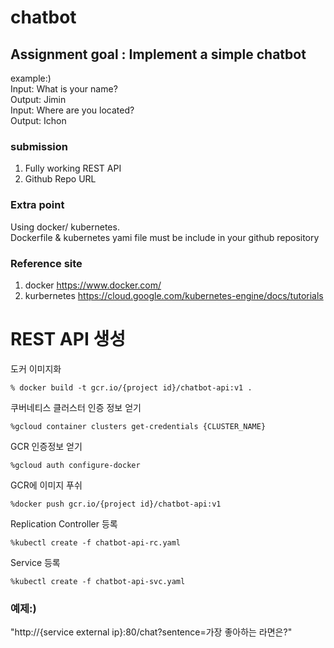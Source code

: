 # chatbot

## Assignment goal : Implement a simple chatbot

example:)    
Input: What is your name?  
Output: Jimin  
Input: Where are you located?  
Output: Ichon  

### submission
1. Fully working REST API
2. Github Repo URL

### Extra point
Using docker/ kubernetes.  
Dockerfile & kubernetes yami file must be include in your github repository  

### Reference site
1. docker <https://www.docker.com/>
2. kurbernetes <https://cloud.google.com/kubernetes-engine/docs/tutorials>

# REST API 생성

도커 이미지화

``` % docker build -t gcr.io/{project id}/chatbot-api:v1 . ```

쿠버네티스 클러스터 인증 정보 얻기 

``` %gcloud container clusters get-credentials {CLUSTER_NAME} ```

GCR 인증정보 얻기

``` %gcloud auth configure-docker ```

GCR에 이미지 푸쉬

``` %docker push gcr.io/{project id}/chatbot-api:v1  ```

Replication Controller 등록

``` %kubectl create -f chatbot-api-rc.yaml ```

Service 등록

``` %kubectl create -f chatbot-api-svc.yaml ```

### 예제:)

"http://{service external ip}:80/chat?sentence=가장 좋아하는 라면은?"

  


